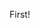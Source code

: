 <!-- Title:"First!",
     PublishedOn:"2013-11-08 15:09", 
     Intro:"First blog entry."-->
	 
First!
